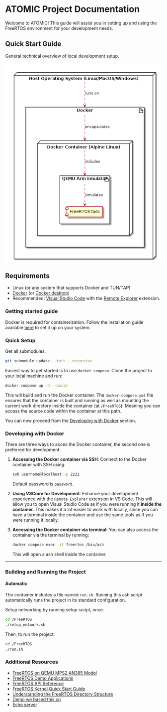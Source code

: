 # ATOMIC Project Documentation

Welcome to ATOMIC! This guide will assist you in setting up and using the FreeRTOS environment for your development needs.

## Quick Start Guide

General technical overview of local development setup.

![General Overview of Development Setup](docs/img/development-setup-technical-overview.png)

## Requirements

- Linux (or any system that supports Docker and TUN/TAP)
- [Docker](https://docs.docker.com/engine/install/) (or [Docker desktop](https://www.docker.com/products/docker-desktop/))
- Recommended: [Visual Studio Code](https://code.visualstudio.com/) with the [Remote Explorer](https://marketplace.visualstudio.com/items?itemName=ms-vscode.remote-explorer) extension.

### Getting started guide

Docker is required for containerization. Follow the installation guide available [here](https://docs.docker.com/get-docker/) to set it up on your system.

### Quick Setup

Get all submodules.

```bash
git submodule update --init --recursive
```

Easiest way to get started is to use `docker compose`. Clone the project to your local machine and run:

```bash
docker compose up -d --build
```

This will build and run the Docker container. The `docker-compose.yml` file ensures that the container is built and running as well as mounting the current work directory inside the container (at `/FreeRTOS`). Meaning you can access the source code within the container at this path.

You can now proceed from the [Developing with Docker](#developing-with-docker) section.

### Developing with Docker

There are three ways to acces the Docker container, the second one is preferred for development:

1. **Accessing the Docker container via SSH**:
   Connect to the Docker container with SSH using:

   ```bash
   ssh username@localhost -p 2222
   ```

   Default password is `password`.

2. **Using VSCode for Development**:
   Enhance your development experience with the `Remote Explorer` extension in VS Code. This will allow you to open Visual Studio Code as if you were running it **inside the container**. This makes it a lot easier to work with locally, since you can have a terminal inside the container and use the same tools as if you were running it locally.

3. **Accessing the Docker container via terminal**:
   You can also access the container via the terminal by running:

   ```bash
   docker compose exec -it freertos /bin/ash
   ```

   This will open a ash shell inside the container.

---

### Building and Running the Project

#### Automatic

The container includes a file named `run.sh`. Running this ash script automatically runs the project in its standard configuration.

Setup networking by running setup script, once.

```bash
cd /FreeRTOS
./setup_network.sh
```

Then, to run the project:

```bash
cd /FreeRTOS
./run.sh
```

### Additional Resources

- [FreeRTOS on QEMU MPS2 AN385 Model](https://www.freertos.org/freertos-on-qemu-mps2-an385-model.html)
- [FreeRTOS Demo Applications](https://www.freertos.org/a00102.html#comprehensive_demo)
- [FreeRTOS API Reference](https://www.freertos.org/a00106.html)
- [FreeRTOS Kernel Quick Start Guide](https://www.freertos.org/FreeRTOS-quick-start-guide.html)
- [Understanding the FreeRTOS Directory Structure](https://www.freertos.org/a00017.html)
- [Demo we based this on](https://github.com/FreeRTOS/FreeRTOS/tree/main/FreeRTOS-Plus/Demo/FreeRTOS_Plus_TCP_Echo_Qemu_mps2)
- [Echo server](https://github.com/FreeRTOS/FreeRTOS-Libraries-Integration-Tests/tree/main/tools/echo_server)
